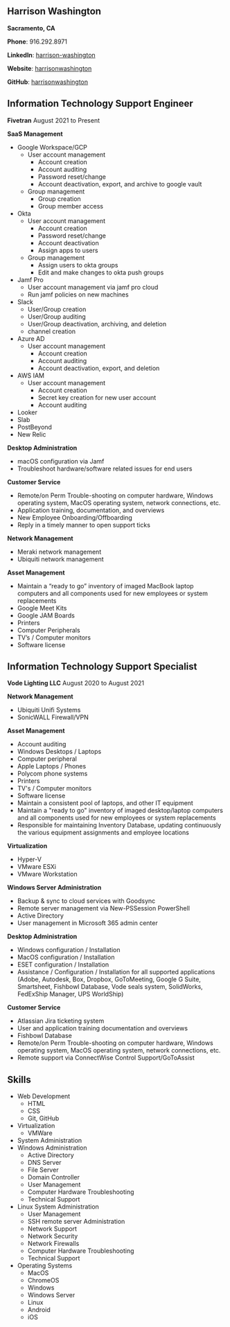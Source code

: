 ## Harrison Washington

**Sacramento, CA**

**Phone**: 916.292.8971

**LinkedIn**: [harrison-washington](https://www.linkedin.com/in/harrison-washington/)

**Website**: [harrisonwashington](https://www.harrisonwashington.com/)

**GitHub**: [harrisonwashington](https://github.com/harrisonwashington)


## Information Technology Support Engineer

**Fivetran**
August 2021 to Present

**SaaS Management**
- Google Workspace/GCP
     - User account management 
       - Account creation
       - Account auditing 
       - Password reset/change
       - Account deactivation, export, and archive to google vault
     - Group management 
       - Group creation 
       - Group member access 
- Okta
     - User account management 
       - Account creation
       - Password reset/change
       - Account deactivation
       - Assign apps to users
     - Group management
       - Assign users to okta groups
       - Edit and make changes to okta push groups
- Jamf Pro
     - User account management via jamf pro cloud
     - Run jamf policies on new machines
- Slack
  - User/Group creation
  - User/Group auditing
  - User/Group deactivation, archiving, and deletion  
  - channel creation 
- Azure AD
     - User account management 
       - Account creation
       - Account auditing 
       - Account deactivation, export, and deletion
- AWS IAM
     - User account management 
       - Account creation
       - Secret key creation for new user account 
       - Account auditing 
- Looker
- Slab
- PostBeyond
-  New Relic 

**Desktop Administration**
- macOS configuration via Jamf
- Troubleshoot hardware/software related issues for end users 

**Customer Service**
- Remote/on Perm Trouble-shooting on computer hardware, Windows operating system, MacOS operating system, network connections, etc. 
- Application training, documentation, and overviews 
- New Employee Onboarding/Offboarding
- Reply in a timely manner to open support ticks 

**Network Management**
-  Meraki network management
-  Ubiquiti network management

**Asset Management**
- Maintain a “ready to go” inventory of imaged MacBook laptop computers and all components used for new employees or system replacements 
- Google Meet Kits
- Google JAM Boards 
- Printers
- Computer Peripherals
- TV’s / Computer monitors
- Software license

## Information Technology Support Specialist

**Vode Lighting LLC**
August 2020 to August 2021

**Network Management**
-   Ubiquiti Unifi Systems
-   SonicWALL Firewall/VPN

**Asset Management**
-   Account auditing
-   Windows Desktops / Laptops
-   Computer peripheral
-   Apple Laptops / Phones
-   Polycom phone systems
-   Printers
-   TV's / Computer monitors
-   Software license
-   Maintain a consistent pool of laptops, and other IT equipment
-   Maintain a "ready to go" inventory of imaged desktop/laptop computers and all components used for new employees or system replacements
-   Responsible for maintaining Inventory Database, updating continuously the various equipment assignments and employee locations

**Virtualization**
-   Hyper-V
-   VMware ESXi
-   VMware Workstation

**Windows Server Administration**
-   Backup & sync to cloud services with Goodsync
-   Remote server management via New-PSSession PowerShell
-   Active Directory
-   User management in Microsoft 365 admin center

**Desktop Administration**
-   Windows configuration / Installation
-   MacOS configuration / Installation
-   ESET configuration / Installation
-   Assistance / Configuration / Installation for all supported applications (Adobe, Autodesk, Box, Dropbox, GoToMeeting, Google G Suite, Smartsheet, Fishbowl Database, Vode seals system, SolidWorks, FedExShip Manager, UPS WorldShip)

**Customer Service**
-   Atlassian Jira ticketing system
-   User and application training documentation and overviews
-   Fishbowl Database
-   Remote/on Perm Trouble-shooting on computer hardware, Windows operating system, MacOS operating system, network connections, etc.
- Remote support via ConnectWise Control Support/GoToAssist

## Skills
-   Web Development 
    - HTML
    - CSS
    - Git, GitHub
-   Virtualization
    - VMWare
-   System Administration  
-   Windows Administration
    - Active Directory
    - DNS Server
    - File Server
    - Domain Controller
    - User Management  
    - Computer Hardware Troubleshooting    
    - Technical Support
-   Linux System Administration
    - User Management
    - SSH remote server Administration           
    - Network Support    
    - Network Security    
    - Network Firewalls
    - Computer Hardware Troubleshooting    
    - Technical Support
-   Operating Systems
    - MacOS
    - ChromeOS
    - Windows
    - Windows Server
    - Linux
    - Android
    - iOS
